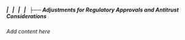 ##### |   |   |   |   ├── Adjustments for Regulatory Approvals and Antitrust Considerations

*Add content here*